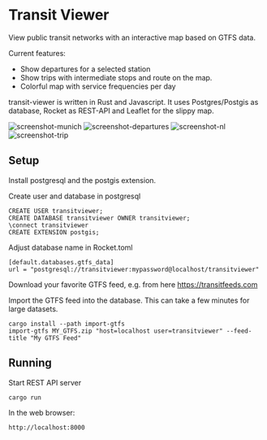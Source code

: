 # Transit Viewer

View public transit networks with an interactive map based on GTFS data.

Current features:
* Show departures for a selected station
* Show trips with intermediate stops and route on the map.
* Colorful map with service frequencies per day

transit-viewer is written in Rust and Javascript. It uses Postgres/Postgis as database, Rocket as REST-API and Leaflet for the slippy map.

![screenshot-munich](https://user-images.githubusercontent.com/24992664/152240586-e9623475-9def-4989-b8e5-f4347d21393b.png)
![screenshot-departures](https://user-images.githubusercontent.com/24992664/152240584-c3154fa7-c7dc-4022-ad75-224d61f5658b.png)
![screenshot-nl](https://user-images.githubusercontent.com/24992664/152240588-070352ae-9ef5-4975-8666-b09fb6d0e26f.png)
![screenshot-trip](https://user-images.githubusercontent.com/24992664/152240594-8053698b-ef52-4e54-80ca-6d7c8273fab6.png)

## Setup 

Install postgresql and the postgis extension.

Create user and database in postgresql

    CREATE USER transitviewer;
    CREATE DATABASE transitviewer OWNER transitviewer;
    \connect transitviewer
    CREATE EXTENSION postgis;

Adjust database name in Rocket.toml

    [default.databases.gtfs_data]
    url = "postgresql://transitviewer:mypassword@localhost/transitviewer"

Download your favorite GTFS feed, e.g. from here https://transitfeeds.com

Import the GTFS feed into the database. This can take a few minutes for large datasets.

    cargo install --path import-gtfs
    import-gtfs MY_GTFS.zip "host=localhost user=transitviewer" --feed-title "My GTFS Feed"

## Running

Start REST API server

    cargo run

In the web browser:

    http://localhost:8000
